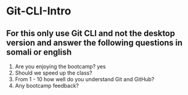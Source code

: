 # Git-CLI-Intro

## For this only use Git CLI and not the desktop version and answer the following questions in somali or english

1. Are you enjoying the bootcamp? yes
2. Should we speed up the class?
3. From 1 - 10 how well do you understand Git and GitHub?
4. Any bootcamp feedback?
